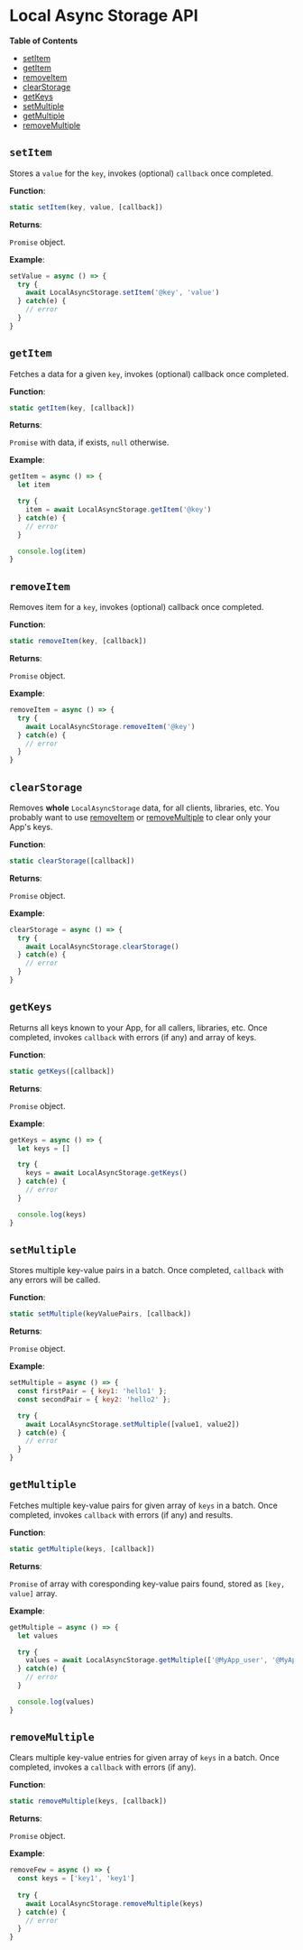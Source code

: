 # Local Async Storage API

**Table of Contents**
  
  - [setItem](#setItem)
  - [getItem](#getItem)
  - [removeItem](#removeItem)
  - [clearStorage](#clearStorage)
  - [getKeys](#getKeys)
  - [setMultiple](#setMultiple)
  - [getMultiple](#getMultiple)
  - [removeMultiple](#removeMultiple)

## `setItem`

Stores a `value` for the `key`, invokes (optional) `callback` once completed.

**Function**:

```js
static setItem(key, value, [callback])
```

**Returns**:

`Promise` object.

**Example**:

```js
setValue = async () => {
  try {
    await LocalAsyncStorage.setItem('@key', 'value')
  } catch(e) {
    // error
  }
}
```

## `getItem`

Fetches a data for a given `key`, invokes (optional) callback once completed.

**Function**:

```js
static getItem(key, [callback])
```

**Returns**:

`Promise` with data, if exists, `null` otherwise.

**Example**:

```js
getItem = async () => {
  let item

  try {
    item = await LocalAsyncStorage.getItem('@key')
  } catch(e) {
    // error
  }

  console.log(item)
}
```

## `removeItem`

Removes item for a `key`, invokes (optional) callback once completed.

**Function**:

```js
static removeItem(key, [callback])
```

**Returns**:

`Promise` object.

**Example**:

```js
removeItem = async () => {
  try {
    await LocalAsyncStorage.removeItem('@key')
  } catch(e) {
    // error
  }
}
```

## `clearStorage`

Removes **whole** `LocalAsyncStorage` data, for all clients, libraries, etc. You probably want to use [removeItem](#removeItem) or [removeMultiple](#removeMultiple) to clear only your App's keys.

**Function**:

```js
static clearStorage([callback])
```

**Returns**:

`Promise` object.

**Example**:

```js
clearStorage = async () => {
  try {
    await LocalAsyncStorage.clearStorage()
  } catch(e) {
    // error
  }
}
```

## `getKeys`

Returns all keys known to your App, for all callers, libraries, etc. Once completed, invokes `callback` with errors (if any) and array of keys.

**Function**:

```js
static getKeys([callback])
```

**Returns**:

`Promise` object.

**Example**:

```js
getKeys = async () => {
  let keys = []

  try {
    keys = await LocalAsyncStorage.getKeys()
  } catch(e) {
    // error
  }

  console.log(keys)
}
```

## `setMultiple`

Stores multiple key-value pairs in a batch. Once completed, `callback` with any errors will be called.

**Function**:

```js
static setMultiple(keyValuePairs, [callback])
```

**Returns**:

`Promise` object.

**Example**:

```js
setMultiple = async () => {
  const firstPair = { key1: 'hello1' };
  const secondPair = { key2: 'hello2' };

  try {
    await LocalAsyncStorage.setMultiple([value1, value2])
  } catch(e) {
    // error
  }
}
```

## `getMultiple`

Fetches multiple key-value pairs for given array of `keys` in a batch. Once completed, invokes `callback` with errors (if any) and results.

**Function**:

```js
static getMultiple(keys, [callback])
```

**Returns**:

`Promise` of array with coresponding key-value pairs found, stored as `[key, value]` array.

**Example**:

```js
getMultiple = async () => {
  let values

  try {
    values = await LocalAsyncStorage.getMultiple(['@MyApp_user', '@MyApp_key'])
  } catch(e) {
    // error
  }

  console.log(values)
}
```

## `removeMultiple`

Clears multiple key-value entries for given array of `keys` in a batch. Once completed, invokes a `callback` with errors (if any).

**Function**:

```js
static removeMultiple(keys, [callback])
```

**Returns**:

`Promise` object.

**Example**:

```js
removeFew = async () => {
  const keys = ['key1', 'key1']
  
  try {
    await LocalAsyncStorage.removeMultiple(keys)
  } catch(e) {
    // error
  }
}
```
